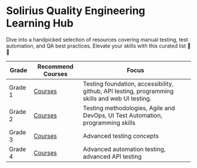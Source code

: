 # Solirius Quality Engineering Learning Hub

Dive into a handpicked selection of resources covering manual testing, test automation, and QA best practices. Elevate your skills with this curated list 🚀🧪

| Grade | Recommend Courses | Focus |
| ---- | ----------- | --- |
| Grade 1 | [Courses](./grade-1.md) | Testing foundation, accessibility, github, API testing, programming skills and web UI testing. |
| Grade 2 | [Courses](./grade-2.md) | Testing methodologies, Agile and DevOps, UI Test Automation, programming skills|
| Grade 3 | [Courses](./grade-3.md) | Advanced testing concepts |
| Grade 4 | [Courses](./grade-4.md) | Advanced automation testing, advanced API testing |
